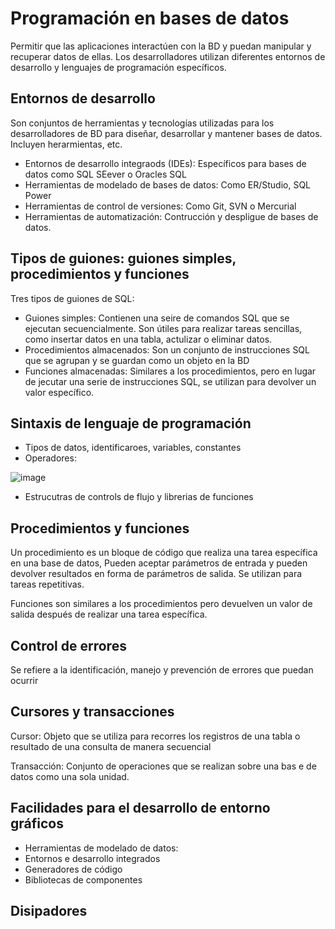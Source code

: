 # Programación en bases de datos

Permitir que las aplicaciones interactúen con la BD y puedan manipular y recuperar datos de ellas. Los desarrolladores utilizan diferentes entornos de desarrollo y lenguajes de programación específicos.

## Entornos de desarrollo

Son conjuntos de herramientas y tecnologías utilizadas para los desarrolladores de BD para diseñar, desarrollar y mantener bases de datos. Incluyen herarmientas, etc.

- Entornos de desarrollo integraods (IDEs): Específicos para bases de datos como SQL SEever o Oracles SQL
- Herramientas de modelado de bases de datos: Como ER/Studio, SQL Power
- Herramientas de control de versiones: Como Git, SVN o Mercurial
- Herramientas de automatización: Contrucción y despligue de bases de datos.

## Tipos de guiones: guiones simples, procedimientos y funciones

Tres tipos de guiones de SQL:

- Guiones simples: Contienen una seire de comandos SQL que se ejecutan secuencialmente. Son útiles para realizar tareas sencillas, como insertar datos en una tabla, actulizar o eliminar datos.
- Procedimientos almacenados: Son un conjunto de instrucciones SQL que se agrupan y se guardan como un objeto en la BD
- Funciones almacenadas: Similares a los procedimientos, pero en lugar de jecutar una serie de instrucciones SQL, se utilizan para devolver un valor específico.

## Sintaxis de lenguaje de programación

- Tipos de datos, identificaroes, variables, constantes
- Operadores:

![image](https://github.com/user-attachments/assets/66e45d3b-20e6-40ca-8005-4f475191e1a7)

- Estrucutras de controls de flujo y librerias de funciones

## Procedimientos y funciones

Un procedimiento es un bloque de código que realiza una tarea específica en una base de datos, Pueden aceptar parámetros de entrada y pueden devolver resultados en forma de parámetros de salida. Se utilizan para tareas repetitivas. 

Funciones son similares a los procedimientos pero devuelven un valor de salida después de realizar una tarea específica.

## Control de errores

Se refiere a la identificación, manejo y prevención de errores que puedan ocurrir

## Cursores y transacciones

Cursor: Objeto que se utiliza para recorres los registros de una tabla o resultado de una consulta de manera secuencial

Transacción: Conjunto de operaciones que se realizan sobre una bas e de datos como una sola unidad.

## Facilidades para el desarrollo de entorno gráficos

- Herramientas de modelado de datos:
- Entornos e desarrollo integrados
- Generadores de código
- Bibliotecas de componentes

## Disipadores
